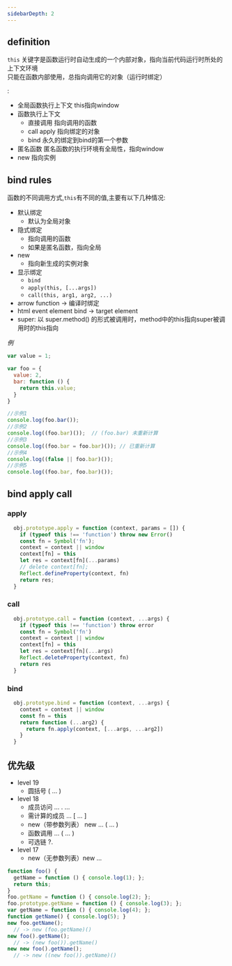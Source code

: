 ```yaml
---
sidebarDepth: 2
---
```



## definition

`this` 关键字是函数运行时自动生成的一个内部对象，指向当前代码运行时所处的上下文环境  
只能在函数内部使用，总指向调用它的对象（运行时绑定）  

: 
  - 全局函数执行上下文 this指向window
  - 函数执行上下文
    - 直接调用 指向调用的函数
    - call apply 指向绑定的对象
    - bind 永久的绑定到bind的第一个参数
  - 匿名函数 匿名函数的执行环境有全局性，指向window
  - new 指向实例



## bind rules

函数的不同调用方式,`this`有不同的值,主要有以下几种情况:
  - 默认绑定 
    - 默认为全局对象
  - 隐式绑定 
    - 指向调用的函数
    - 如果是匿名函数，指向全局
  - new
    - 指向新生成的实例对象
  - 显示绑定 
    - `bind`
    - `apply(this, [...args])`
    - `call(this, arg1, arg2, ...)`
  - arrow function -> 编译时绑定
  - html event element bind -> target element
  - super: 以 super.method() 的形式被调用时，method中的this指向super被调用时的this指向


*例*
```js
var value = 1;

var foo = {
  value: 2,
  bar: function () {
    return this.value;
  }
}

//示例1
console.log(foo.bar());
//示例2
console.log((foo.bar)());  // (foo.bar) 未重新计算
//示例3
console.log((foo.bar = foo.bar)()); // 已重新计算 
//示例4
console.log((false || foo.bar)());
//示例5
console.log((foo.bar, foo.bar)());
```

## bind apply call

### apply

  ```js
    obj.prototype.apply = function (context, params = []) {
      if (typeof this !== 'function') throw new Error()
      const fn = Symbol('fn');
      context = context || window
      context[fn] = this
      let res = context[fn](...params)
      // delete context[fn];
      Reflect.defineProperty(context, fn)
      return res;
    }
  ```


### call

  ```js
    obj.prototype.call = function (context, ...args) {
      if (typeof this !== 'function') throw error
      const fn = Symbol('fn')
      context = context || window
      context[fn] = this
      let res = context[fn](...args)
      Reflect.deleteProperty(context, fn)
      return res
    }
  ```

### bind

  ```js
    obj.prototype.bind = function (context, ...args) {
      context = context || window
      const fn = this
      return function (...arg2) { 
        return fn.apply(context, [...args, ...arg2])
      }
    }
  ```



## 优先级 

- level 19
  - 圆括号 ( … )
- level 18 
  - 成员访问 	… . …
  - 需计算的成员 … [ … ]
  - new（带参数列表） new … ( … )
  - 函数调用 … ( … )
  - 可选链 ?.
- level 17
  - new（无参数列表）new …

```js
function foo() {
  getName = function () { console.log(1); };
  return this;
}
foo.getName = function () { console.log(2); };
foo.prototype.getName = function () { console.log(3); };
var getName = function () { console.log(4); };
function getName() { console.log(5); }
new foo.getName();
  // -> new (foo.getName)()
new foo().getName();
  // -> (new foo()).getName() 
new new foo().getName();
  // -> new ((new foo()).getName)()
```

